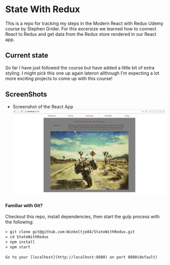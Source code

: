 # State With Redux

This is a repo for tracking my steps in the Modern React with Redux Udemy course by Stephen Grider. For this excersize we learned how to connect React to Redux and get data from the Redux store rendered in our React app.

## Current state
So far I have just followed the course but have added a little bit of extra styling. I might pick this one up again lateron allthough I'm expecting a lot more exciting projects to come up with this course!

## ScreenShots
- Screenshot of the React App
![Screenshot](https://github.com/Winkeltje84/StateWithRedux/blob/master/src/images/ScreenShot.png)

#### Familiar with Git?
Checkout this repo, install dependencies, then start the gulp process with the following:

```
> git clone git@github.com:Winkeltje84/StateWithRedux.git
> cd StateWithRedux
> npm install
> npm start

Go to your [localhost](http://localhost:8080) on port 8080(default)
```
